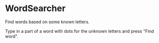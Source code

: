 # WordSearcher
Find words based on some known letters.

Type in a part of a word with dots for the unknown letters and press "Find word".

